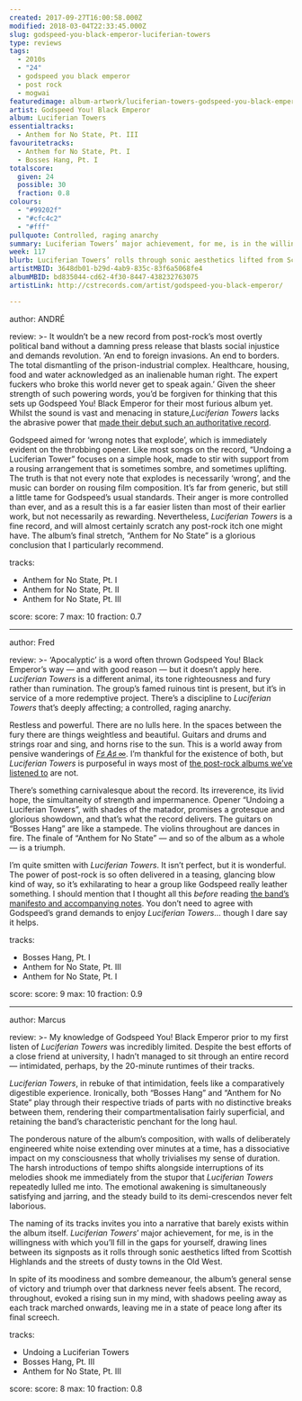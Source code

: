 ```yaml
---
created: 2017-09-27T16:00:58.000Z
modified: 2018-03-04T22:33:45.000Z
slug: godspeed-you-black-emperor-luciferian-towers
type: reviews
tags:
  - 2010s
  - "24"
  - godspeed you black emperor
  - post rock
  - mogwai
featuredimage: album-artwork/luciferian-towers-godspeed-you-black-emperor.jpg
artist: Godspeed You! Black Emperor
album: Luciferian Towers
essentialtracks:
  - Anthem for No State, Pt. III
favouritetracks:
  - Anthem for No State, Pt. I
  - Bosses Hang, Pt. I
totalscore:
  given: 24
  possible: 30
  fraction: 0.8
colours:
  - "#99202f"
  - "#cfc4c2"
  - "#fff"
pullquote: Controlled, raging anarchy
summary: Luciferian Towers’ major achievement, for me, is in the willingness with which you’ll fill in the gaps for yourself, drawing lines between its signposts as it rolls through sonic aesthetics lifted from Scottish Highlands and the streets of dusty towns in the Old West.
week: 117
blurb: Luciferian Towers’ rolls through sonic aesthetics lifted from Scottish Highlands and the streets of dusty towns in the Old West, inviting listeners to fill in the gaps.
artistMBID: 3648db01-b29d-4ab9-835c-83f6a5068fe4
albumMBID: bd835044-cd62-4f30-8447-438232763075
artistLink: http://cstrecords.com/artist/godspeed-you-black-emperor/

---
```


author: ANDRÉ

review: >-
  It wouldn’t be a new record from post-rock’s most overtly political band without a damning press release that blasts social injustice and demands revolution. ‘An end to foreign invasions. An end to borders. The total dismantling of the prison-industrial complex. Healthcare, housing, food and water acknowledged as an inalienable human right. The expert fuckers who broke this world never get to speak again.’ Given the sheer strength of such powering words, you’d be forgiven for thinking that this sets up Godspeed You! Black Emperor for their most furious album yet. Whilst the sound is vast and menacing in stature,*Luciferian Towers* lacks the abrasive power that [made their debut such an authoritative record](/reviews/godspeed-you-black-emperor-f-sharp-a-sharp-infinity/).
  
  Godspeed aimed for ‘wrong notes that explode’, which is immediately evident on the throbbing opener. Like most songs on the record, “Undoing a Luciferian Tower” focuses on a simple hook, made to stir with support from a rousing arrangement that is sometimes sombre, and sometimes uplifting. The truth is that not every note that explodes is necessarily ‘wrong’, and the music can border on rousing film composition. It’s far from generic, but still a little tame for Godspeed’s usual standards. Their anger is more controlled than ever, and as a result this is a far easier listen than most of their earlier work, but not necessarily as rewarding. Nevertheless, *Luciferian Towers* is a fine record, and will almost certainly scratch any post-rock itch one might have. The album’s final stretch, “Anthem for No State” is a glorious conclusion that I particularly recommend.

tracks:
  - Anthem for No State, Pt. I
  - ­­Anthem for No State, Pt. II
  - ­­Anthem for No State, Pt. III

score:
  score: 7
  max: 10
  fraction: 0.7

---
author: Fred

review: >-
  ‘Apocalyptic’ is a word often thrown Godspeed You! Black Emperor’s way — and with good reason — but it doesn’t apply here. *Luciferian Towers* is a different animal, its tone righteousness and fury rather than rumination. The group’s famed ruinous tint is present, but it’s in service of a more redemptive project. There’s a discipline to *Luciferian Towers* that’s deeply affecting; a controlled, raging anarchy. 
  
  Restless and powerful. There are no lulls here. In the spaces between the fury there are things weightless and beautiful. Guitars and drums and strings roar and sing, and horns rise to the sun. This is a world away from pensive wanderings of [*F♯ A♯ ∞*](/reviews/godspeed-you-black-emperor-f-sharp-a-sharp-infinity/>). I’m thankful for the existence of both, but *Luciferian Towers* is purposeful in ways most of [the post-rock albums we’ve listened to](/reviews/mogwai-every-countrys-sun/) are not.

  There’s something carnivalesque about the record. Its irreverence, its livid hope, the simultaneity of strength and impermanence. Opener “Undoing a Luciferian Towers”, with shades of the matador, promises a grotesque and glorious showdown, and that’s what the record delivers. The guitars on “Bosses Hang” are like a stampede. The violins throughout are dances in fire. The finale of “Anthem for No State” — and so of the album as a whole — is a triumph. 
  
  I’m quite smitten with *Luciferian Towers*. It isn’t perfect, but it is wonderful. The power of post-rock is so often delivered in a teasing, glancing blow kind of way, so it’s exhilarating to hear a group like Godspeed really leather something. I should mention that I thought all this *before* reading [the band’s manifesto and accompanying notes](http://cstrecords.com/cst126/). You don’t need to agree with Godspeed’s grand demands to enjoy *Luciferian Towers*… though I dare say it helps.

tracks:
  - Bosses Hang, Pt. I
  - ­­Anthem for No State, Pt. III
  - ­­Anthem for No State, Pt. I

score:
  score: 9
  max: 10
  fraction: 0.9

---
author: Marcus

review: >-
  My knowledge of Godspeed You! Black Emperor prior to my first listen of *Luciferian Towers* was incredibly limited. Despite the best efforts of a close friend at university, I hadn’t managed to sit through an entire record — intimidated, perhaps, by the 20-minute runtimes of their tracks. 
  
  *Luciferian Towers*, in rebuke of that intimidation, feels like a comparatively digestible experience. Ironically, both “Bosses Hang” and “Anthem for No State” play through their respective triads of parts with no distinctive breaks between them, rendering their compartmentalisation fairly superficial, and retaining the band’s characteristic penchant for the long haul. 
  
  The ponderous nature of the album’s composition, with walls of deliberately engineered white noise extending over minutes at a time, has a dissociative impact on my consciousness that wholly trivialises my sense of duration. The harsh introductions of tempo shifts alongside interruptions of its melodies shook me immediately from the stupor that *Luciferian Towers* repeatedly lulled me into. The emotional awakening is simultaneously satisfying and jarring, and the steady build to its demi-crescendos never felt laborious.

  The naming of its tracks invites you into a narrative that barely exists within the album itself. *Luciferian Towers*’ major achievement, for me, is in the willingness with which you’ll fill in the gaps for yourself, drawing lines between its signposts as it rolls through sonic aesthetics lifted from Scottish Highlands and the streets of dusty towns in the Old West. 
  
  In spite of its moodiness and sombre demeanour, the album’s general sense of victory and triumph over that darkness never feels absent. The record, throughout, evoked a rising sun in my mind, with shadows peeling away as each track marched onwards, leaving me in a state of peace long after its final screech.

tracks:
  - Undoing a Luciferian Towers
  - ­­Bosses Hang, Pt. III
  - ­­Anthem for No State, Pt. III

score:
  score: 8
  max: 10
  fraction: 0.8
